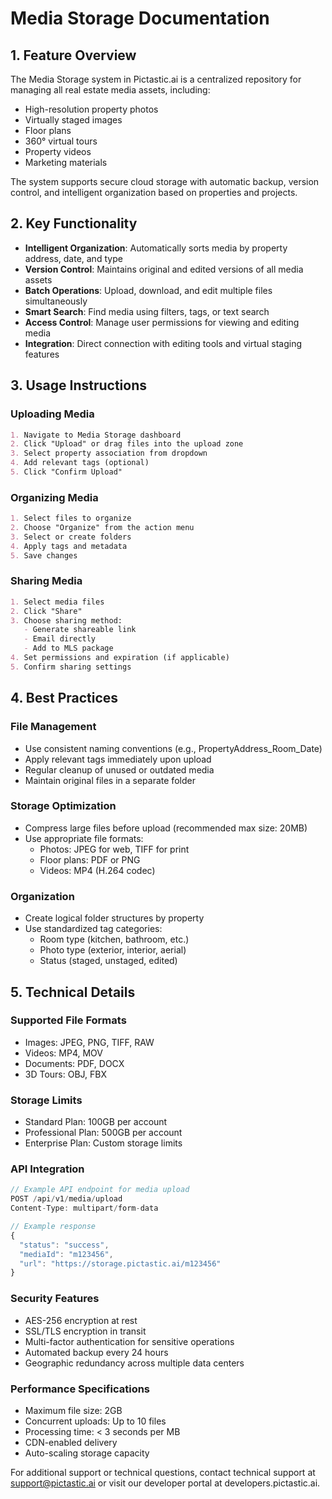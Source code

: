 # Media Storage Documentation

## 1. Feature Overview
The Media Storage system in Pictastic.ai is a centralized repository for managing all real estate media assets, including:
- High-resolution property photos
- Virtually staged images
- Floor plans
- 360° virtual tours
- Property videos
- Marketing materials

The system supports secure cloud storage with automatic backup, version control, and intelligent organization based on properties and projects.

## 2. Key Functionality
- **Intelligent Organization**: Automatically sorts media by property address, date, and type
- **Version Control**: Maintains original and edited versions of all media assets
- **Batch Operations**: Upload, download, and edit multiple files simultaneously
- **Smart Search**: Find media using filters, tags, or text search
- **Access Control**: Manage user permissions for viewing and editing media
- **Integration**: Direct connection with editing tools and virtual staging features

## 3. Usage Instructions

### Uploading Media
```markdown
1. Navigate to Media Storage dashboard
2. Click "Upload" or drag files into the upload zone
3. Select property association from dropdown
4. Add relevant tags (optional)
5. Click "Confirm Upload"
```

### Organizing Media
```markdown
1. Select files to organize
2. Choose "Organize" from the action menu
3. Select or create folders
4. Apply tags and metadata
5. Save changes
```

### Sharing Media
```markdown
1. Select media files
2. Click "Share"
3. Choose sharing method:
   - Generate shareable link
   - Email directly
   - Add to MLS package
4. Set permissions and expiration (if applicable)
5. Confirm sharing settings
```

## 4. Best Practices

### File Management
- Use consistent naming conventions (e.g., PropertyAddress_Room_Date)
- Apply relevant tags immediately upon upload
- Regular cleanup of unused or outdated media
- Maintain original files in a separate folder

### Storage Optimization
- Compress large files before upload (recommended max size: 20MB)
- Use appropriate file formats:
  - Photos: JPEG for web, TIFF for print
  - Floor plans: PDF or PNG
  - Videos: MP4 (H.264 codec)

### Organization
- Create logical folder structures by property
- Use standardized tag categories:
  - Room type (kitchen, bathroom, etc.)
  - Photo type (exterior, interior, aerial)
  - Status (staged, unstaged, edited)

## 5. Technical Details

### Supported File Formats
- Images: JPEG, PNG, TIFF, RAW
- Videos: MP4, MOV
- Documents: PDF, DOCX
- 3D Tours: OBJ, FBX

### Storage Limits
- Standard Plan: 100GB per account
- Professional Plan: 500GB per account
- Enterprise Plan: Custom storage limits

### API Integration
```javascript
// Example API endpoint for media upload
POST /api/v1/media/upload
Content-Type: multipart/form-data

// Example response
{
  "status": "success",
  "mediaId": "m123456",
  "url": "https://storage.pictastic.ai/m123456"
}
```

### Security Features
- AES-256 encryption at rest
- SSL/TLS encryption in transit
- Multi-factor authentication for sensitive operations
- Automated backup every 24 hours
- Geographic redundancy across multiple data centers

### Performance Specifications
- Maximum file size: 2GB
- Concurrent uploads: Up to 10 files
- Processing time: < 3 seconds per MB
- CDN-enabled delivery
- Auto-scaling storage capacity

For additional support or technical questions, contact technical support at support@pictastic.ai or visit our developer portal at developers.pictastic.ai.